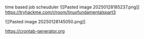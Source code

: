time based job scheuduler
![[Pasted image 20250128185237.png]]
https://tryhackme.com/r/room/linuxfundamentalspart3

![[Pasted image 20250128145050.png]]

https://crontab-generator.org

